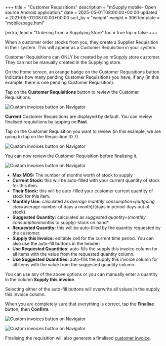 +++
title = "Customer Requisitions"
description = "mSupply mobile- Open source Android application."
date = 2025-05-01T08:00:00+00:00
updated = 2021-05-01T08:00:00+00:00
sort_by = "weight"
weight = 306
template = "mobile/page.html"

[extra]
lead = "Ordering from a Supplying Store"
toc = true
top = false
+++


When a customer order stocks from you, they create a Supplier Requisition in their system. This will appear as a Customer Requisition in your system. 

Customer Requisitions can ONLY be created by an mSupply store customer.  They can not be manually created in the Supplying store.

On the home screen, an orange badge on the Customer Requisitions button indicates how many pending Customer Requisitions you have, if any (in this example, there is one pending Customer Requisition). 

Tap on the **Customer Requisitions** button to review the Customer Requisitions. 

![Custom invoices button on Navigator](/mobile/introduction/images/customer_requisitions1.png)

**Current** Customer Requisitions are displayed by default. You can review finalised requisitions by tapping on **Past**.

Tap on the Customer Requisition you want to review (in this example, we are going to tap on the Requisition ID 7). 

![Custom invoices button on Navigator](/mobile/introduction/images/current_customer_requisitions.png)

You can now review the Customer Requisition before finalising it.

![Custom invoices button on Navigator](/mobile/introduction/images/customer_requisitions_finalise.png)

  * **Max MOS:** The number of months worth of stock to supply
  * **Current Stock:** this will be auto-filled with your current quantity of stock for this item. 
  * **Their Stock:** this will be auto-filled your customer current quantity of stock for this item. 
  * **Monthly Use:** calculated as *average monthly consumption=(outgoing stock*average number of days a month)/(days in period-days out of stock).
  * **Suggested Quantity:** calculated as *suggested quantity=(monthly consumption*months to supply)-stock on hand*.
  * **Requested Quantity:** this will be auto-filled by the quantity requested by the customer.
  * **Supply this Invoice:** editable cell for the current time period.  You can also use the auto-fill buttons in the header:
  * **Use Requested Quantities:** auto-fills the supply this invoice column for all items with the value from the requested quantity column.
  * **Use Suggested Quantities:** auto-fills the supply this invoice column for all items with the value from the suggested quantity column.

You can use any of the above options or you can manually enter a quantity in the column **Supply this invoice**.

 Selecting either of the auto-fill buttons will overwrite all values in the supply this invoice column.  

When you are completely sure that everything is correct, tap the **Finalise** button, then **Confirm**. 

![Custom invoices button on Navigator](/mobile/introduction/images/customer_invoice_final.png)

![Custom invoices button on Navigator](/mobile/introduction/images/customer_invoice_final2.png)

Finalising the requisition will also generate a finalised [customer invoice](/mobile/order_and_receive/customer-inv/#click-on-customer-invoices).




